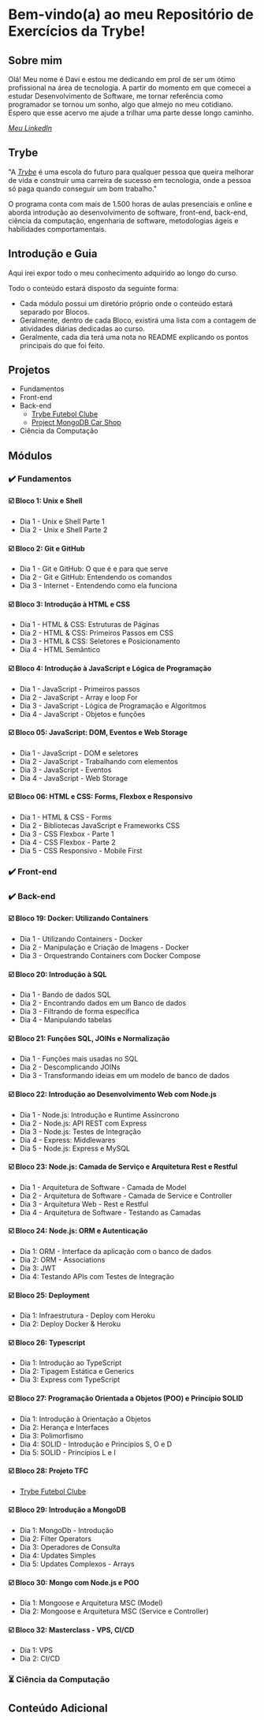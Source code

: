 # Bem-vindo(a) ao meu Repositório de Exercícios da Trybe!

## Sobre mim

Olá! Meu nome é Davi e estou me dedicando em prol de ser um ótimo profissional na área de tecnologia. A partir do momento em que comecei a estudar Desenvolvimento de Software,  me tornar referência como programador se tornou um sonho, algo que almejo no meu cotidiano. Espero que esse acervo me ajude a trilhar uma parte desse longo caminho.

_[Meu LinkedIn](https://www.linkedin.com/in/dvfreitas/)_

## Trybe

"A _[Trybe](https://www.betrybe.com)_ é uma escola do futuro para qualquer pessoa que queira melhorar de vida e construir uma carreira de sucesso em tecnologia, onde a pessoa só paga quando conseguir um bom trabalho."

O programa conta com mais de 1.500 horas de aulas presenciais e online e aborda introdução ao desenvolvimento de software, front-end, back-end, ciência da computação, engenharia de software, metodologias ágeis e habilidades comportamentais.

## Introdução e Guia

Aqui irei expor todo o meu conhecimento adquirido ao longo do curso.

Todo o conteúdo estará disposto da seguinte forma:
  * Cada módulo possui um diretório próprio onde o conteúdo estará separado por Blocos.
  * Geralmente, dentro de cada Bloco, existirá uma lista com a contagem de atividades diárias dedicadas ao curso.
  * Geralmente, cada dia terá uma nota no README explicando os pontos principais do que foi feito.
  
## Projetos
  
  - Fundamentos
  - Front-end
  - Back-end
      - [Trybe Futebol Clube](https://github.com/davifreitas1/personal-project-tfc)
      - [Project MongoDB Car Shop](https://github.com/davifreitas1/personal-project-mongodb-car-shop)
  - Ciência da Computação

## Módulos

### ✔️ Fundamentos
  
  #### ☑️ Bloco 1: Unix e Shell
  * Dia 1 - Unix e Shell Parte 1
  * Dia 2 - Unix e Shell Parte 2
  
  #### ☑️ Bloco 2: Git e GitHub
  * Dia 1 - Git e GitHub: O que é e para que serve
  * Dia 2 - Git e GitHub: Entendendo os comandos
  * Dia 3 - Internet - Entendendo como ela funciona
  
  #### ☑️ Bloco 3: Introdução à HTML e CSS
  * Dia 1 - HTML & CSS: Estruturas de Páginas
  * Dia 2 - HTML & CSS: Primeiros Passos em CSS
  * Dia 3 - HTML & CSS: Seletores e Posicionamento
  * Dia 4 - HTML Semântico
  
  #### ☑️ Bloco 4: Introdução à JavaScript e Lógica de Programação
  * Dia 1 - JavaScript - Primeiros passos
  * Dia 2 - JavaScript - Array e loop For
  * Dia 3 - JavaScript - Lógica de Programação e Algoritmos
  * Dia 4 - JavaScript - Objetos e funções
  
  #### ☑️ Bloco 05: JavaScript: DOM, Eventos e Web Storage
  * Dia 1 - JavaScript - DOM e seletores
  * Dia 2 - JavaScript - Trabalhando com elementos
  * Dia 3 - JavaScript - Eventos
  * Dia 4 - JavaScript - Web Storage

  #### ☑️ Bloco 06: HTML e CSS: Forms, Flexbox e Responsivo
  * Dia 1 - HTML & CSS - Forms
  * Dia 2 - Bibliotecas JavaScript e Frameworks CSS
  * Dia 3 - CSS Flexbox - Parte 1
  * Dia 4 - CSS Flexbox - Parte 2
  * Dia 5 - CSS Responsivo - Mobile First
  
### ✔️ Front-end

### ✔️ Back-end
  
  #### ☑️ Bloco 19: Docker: Utilizando Containers
  * Dia 1 - Utilizando Containers - Docker
  * Dia 2 - Manipulação e Criação de Imagens - Docker
  * Dia 3 - Orquestrando Containers com Docker Compose
  
  #### ☑️ Bloco 20: Introdução à SQL
  * Dia 1 - Bando de dados SQL
  * Dia 2 - Encontrando dados em um Banco de dados
  * Dia 3 - Filtrando de forma específica
  * Dia 4 - Manipulando tabelas
  
  #### ☑️ Bloco 21: Funções SQL, JOINs e Normalização
  * Dia 1 - Funções mais usadas no SQL
  * Dia 2 - Descomplicando JOINs
  * Dia 3 - Transformando ideias em um modelo de banco de dados
  
  #### ☑️ Bloco 22: Introdução ao Desenvolvimento Web com Node.js
  * Dia 1 - Node.js: Introdução e Runtime Assíncrono
  * Dia 2 - Node.js: API REST com Express
  * Dia 3 - Node.js: Testes de Integração
  * Dia 4 - Express: Middlewares
  * Dia 5 - Node.js: Express e MySQL
  
  #### ☑️ Bloco 23: Node.js: Camada de Serviço e Arquitetura Rest e Restful
  * Dia 1 - Arquitetura de Software - Camada de Model
  * Dia 2 - Arquitetura de Software - Camada de Service e Controller
  * Dia 3 - Arquitetura Web - Rest e Restful
  * Dia 4 - Arquitetura de Software - Testando as Camadas
  
  #### ☑️ Bloco 24: Node.js: ORM e Autenticação
  * Dia 1: ORM - Interface da aplicação com o banco de dados
  * Dia 2: ORM - Associations
  * Dia 3: JWT
  * Dia 4: Testando APIs com Testes de Integração
  
  #### ☑️ Bloco 25: Deployment
  * Dia 1: Infraestrutura - Deploy com Heroku
  * Dia 2: Deploy Docker & Heroku
  
  #### ☑️ Bloco 26: Typescript
  * Dia 1: Introdução ao TypeScript
  * Dia 2: Tipagem Estática e Generics
  * Dia 3: Express com TypeScript
  
  #### ☑️ Bloco 27: Programação Orientada a Objetos (POO) e Princípio SOLID
  * Dia 1: Introdução à Orientação a Objetos
  * Dia 2: Herança e Interfaces
  * Dia 3: Polimorfismo
  * Dia 4: SOLID - Introdução e Princípios S, O e D
  * Dia 5: SOLID - Princípios L e I
  
  #### ☑️ Bloco 28: Projeto TFC
  * [Trybe Futebol Clube](https://github.com/davifreitas1/personal-project-tfc)
  
  #### ☑️ Bloco 29: Introdução a MongoDB
  * Dia 1: MongoDb - Introdução
  * Dia 2: Filter Operators
  * Dia 3: Operadores de Consulta
  * Dia 4: Updates Simples
  * Dia 5: Updates Complexos - Arrays
  
  #### ☑️ Bloco 30: Mongo com Node.js e POO
  * Dia 1: Mongoose e Arquitetura MSC (Model)
  * Dia 2: Mongoose e Arquitetura MSC (Service e Controller)
  
  #### ☑️ Bloco 32: Masterclass - VPS, CI/CD
  * Dia 1: VPS
  * Dia 2: CI/CD

### :hourglass_flowing_sand: Ciência da Computação

## Conteúdo Adicional ##
